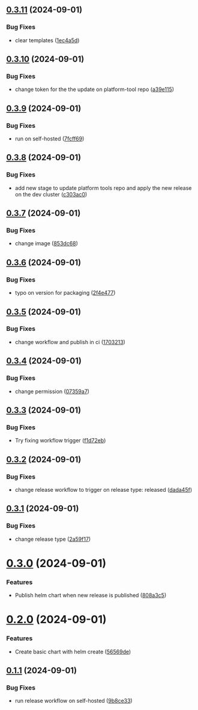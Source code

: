 ## [0.3.11](https://github.com/DramisInfo/platform-helm/compare/v0.3.10...v0.3.11) (2024-09-01)


### Bug Fixes

* clear templates ([1ec4a5d](https://github.com/DramisInfo/platform-helm/commit/1ec4a5d6f5a3e675ed044b155affde48eb627beb))

## [0.3.10](https://github.com/DramisInfo/platform-helm/compare/v0.3.9...v0.3.10) (2024-09-01)


### Bug Fixes

* change token for the the update on platform-tool repo ([a39e115](https://github.com/DramisInfo/platform-helm/commit/a39e115ec7316dfa6b20b282975fe6f3f981817e))

## [0.3.9](https://github.com/DramisInfo/platform-helm/compare/v0.3.8...v0.3.9) (2024-09-01)


### Bug Fixes

* run on self-hosted ([7fcff69](https://github.com/DramisInfo/platform-helm/commit/7fcff6911ccf30cc2b23549bc0c6da04f3f14d22))

## [0.3.8](https://github.com/DramisInfo/platform-helm/compare/v0.3.7...v0.3.8) (2024-09-01)


### Bug Fixes

* add new stage to update platform tools repo and apply the new release on the dev cluster ([c303ac0](https://github.com/DramisInfo/platform-helm/commit/c303ac011b79d64944fce2efe77c85d81a3ae608))

## [0.3.7](https://github.com/DramisInfo/platform-helm/compare/v0.3.6...v0.3.7) (2024-09-01)


### Bug Fixes

* change image ([853dc68](https://github.com/DramisInfo/platform-helm/commit/853dc6883b09a65d9143d2d647d968abf89b5c7a))

## [0.3.6](https://github.com/DramisInfo/platform-helm/compare/v0.3.5...v0.3.6) (2024-09-01)


### Bug Fixes

* typo on version for packaging ([2f4e477](https://github.com/DramisInfo/platform-helm/commit/2f4e477d1929252badd07775d107ac271e4cee94))

## [0.3.5](https://github.com/DramisInfo/platform-helm/compare/v0.3.4...v0.3.5) (2024-09-01)


### Bug Fixes

* change workflow and publish in ci ([1703213](https://github.com/DramisInfo/platform-helm/commit/1703213d993f33f67fbacaa7a8d284301656c0ef))

## [0.3.4](https://github.com/DramisInfo/platform-helm/compare/v0.3.3...v0.3.4) (2024-09-01)


### Bug Fixes

* change permission ([07359a7](https://github.com/DramisInfo/platform-helm/commit/07359a7e260cd5d993b6d3941cfe97e95bb725c7))

## [0.3.3](https://github.com/DramisInfo/platform-helm/compare/v0.3.2...v0.3.3) (2024-09-01)


### Bug Fixes

* Try fixing workflow trigger ([f1d72eb](https://github.com/DramisInfo/platform-helm/commit/f1d72ebd2c88193c8ca0f0af1bc3969048491b80))

## [0.3.2](https://github.com/DramisInfo/platform-helm/compare/v0.3.1...v0.3.2) (2024-09-01)


### Bug Fixes

* change release workflow to trigger on release type: released ([dada45f](https://github.com/DramisInfo/platform-helm/commit/dada45f9730ddc997b39294b6939db4050a7191c))

## [0.3.1](https://github.com/DramisInfo/platform-helm/compare/v0.3.0...v0.3.1) (2024-09-01)


### Bug Fixes

* change release type ([2a59f17](https://github.com/DramisInfo/platform-helm/commit/2a59f17cfd8b409c9e7694a8018dce7f23d86d8d))

# [0.3.0](https://github.com/DramisInfo/platform-helm/compare/v0.2.0...v0.3.0) (2024-09-01)


### Features

* Publish helm chart when new release is published ([808a3c5](https://github.com/DramisInfo/platform-helm/commit/808a3c56b6199d2f0a1fe0f76150d4fcc921a07d))

# [0.2.0](https://github.com/DramisInfo/platform-helm/compare/v0.1.1...v0.2.0) (2024-09-01)


### Features

* Create basic chart with helm create ([56569de](https://github.com/DramisInfo/platform-helm/commit/56569de34b8a83b6e1e671d2d7840eb186138a68))

## [0.1.1](https://github.com/DramisInfo/platform-helm/compare/v0.1.0...v0.1.1) (2024-09-01)


### Bug Fixes

* run release workflow on self-hosted ([9b8ce33](https://github.com/DramisInfo/platform-helm/commit/9b8ce33ae77dfc785b3e2e8c5559c2e0299a403a))
